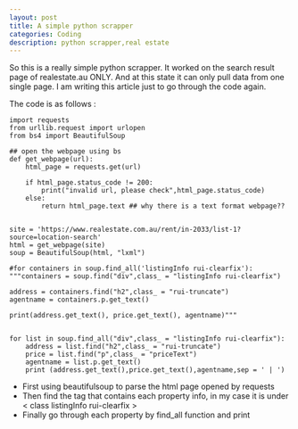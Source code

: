 ```yaml
---
layout: post
title: A simple python scrapper 
categories: Coding 
description: python scrapper,real estate
---
```


So this is a really simple python scrapper. It worked on the search result page of 
realestate.au ONLY. And at this state it can only pull data from one single page.
I am writing this article just to go through the code again. &nbsp;&nbsp;

The code is as follows :

```# -*- coding: utf-8 -*-
import requests
from urllib.request import urlopen
from bs4 import BeautifulSoup

## open the webpage using bs
def get_webpage(url):
	html_page = requests.get(url)

	if html_page.status_code != 200:
		print("invalid url, please check",html_page.status_code)
	else:
		return html_page.text ## why there is a text format webpage??	


site = 'https://www.realestate.com.au/rent/in-2033/list-1?source=location-search'
html = get_webpage(site)
soup = BeautifulSoup(html, "lxml")

#for containers in soup.find_all('listingInfo rui-clearfix'):
"""containers = soup.find("div",class_ = "listingInfo rui-clearfix")

address = containers.find("h2",class_ = "rui-truncate")
agentname = containers.p.get_text()

print(address.get_text(), price.get_text(), agentname)"""


for list in soup.find_all("div",class_ = "listingInfo rui-clearfix"):
	address = list.find("h2",class_ = "rui-truncate")
	price = list.find("p",class_ = "priceText")
	agentname = list.p.get_text()
	print (address.get_text(),price.get_text(),agentname,sep = ' | ')
``` 


- First using beautifulsoup to parse the html page opened by requests
- Then find the tag that contains each property info, in my case it is under < class listingInfo rui-clearfix >
- Finally go through each property by find_all function and print

